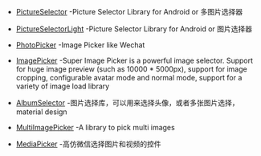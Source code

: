 - [PictureSelector](https://github.com/LuckSiege/PictureSelector) -Picture Selector Library for Android or 多图片选择器

- [PictureSelectorLight](https://github.com/LuckSiege/PictureSelectorLight) -Picture Selector Library for Android or 图片选择器

- [PhotoPicker](https://github.com/donglua/PhotoPicker) -Image Picker like Wechat

- [ImagePicker](https://github.com/martin90s/ImagePicker) -Super Image Picker is a powerful image selector. Support for huge image preview (such as 10000 * 5000px), support for image cropping, configurable avatar mode and normal mode, support for a variety of image load library

- [AlbumSelector](https://github.com/lijunguan/AlbumSelector) -图片选择库，可以用来选择头像，或者多张图片选择， material design

- [MultiImagePicker](https://github.com/yazeed44/MultiImagePicker) -A library to pick multi images

- [MediaPicker](https://github.com/xushihai/MediaPicker) -高仿微信选择图片和视频的控件
